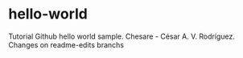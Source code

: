 # hello-world
Tutorial Github hello world sample.
Chesare - César A. V. Rodríguez. 
Changes on readme-edits branchs
